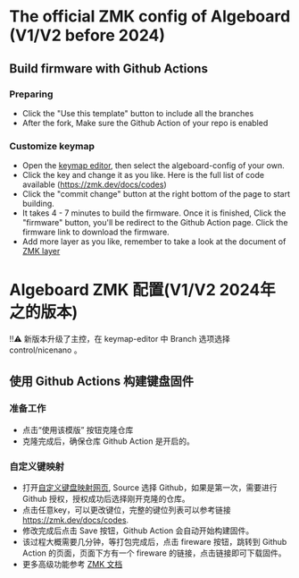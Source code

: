# The official ZMK config of Algeboard (V1/V2 before 2024)


## Build firmware with Github Actions

### Preparing

- Click the "Use this template" button to include all the branches
- After the fork, Make sure the Github Action of your repo is enabled

### Customize keymap

- Open the [keymap editor](https://nickcoutsos.github.io/keymap-editor/), then select the algeboard-config of your own.
- Click the key and change it as you like. Here is the full list of code available (https://zmk.dev/docs/codes)
- Click the "commit change" button at the right bottom of the page to start building. 
- It takes 4 - 7 minutes to build the firmware. Once it is finished, Click the "firmware" button, you'll be redirect to the Github Action page. Click the firmware link to download the firmware.
- Add more layer as you like, remember to take a look at the document of [ZMK layer](https://zmk.dev/docs/behaviors/layers)

# Algeboard ZMK 配置(V1/V2 2024年之的版本)

!!⚠️ 新版本升级了主控，在 keymap-editor 中 Branch 选项选择 control/nicenano 。

## 使用 Github Actions 构建键盘固件

### 准备工作

- 点击“使用该模版” 按钮克隆仓库
- 克隆完成后，确保仓库 Github Action 是开启的。

### 自定义键映射

- 打开[自定义键盘映射网页](https://nickcoutsos.github.io/keymap-editor/), Source 选择 Github，如果是第一次，需要进行 Github 授权，授权成功后选择刚开克隆的仓库。
- 点击任意key，可以更改键位，完整的键位列表可以参考链接 https://zmk.dev/docs/codes. 
- 修改完成后点击 Save 按钮，Github Action 会自动开始构建固件。
- 该过程大概需要几分钟，等打包完成后，点击 fireware 按钮，跳转到 Github Action 的页面，页面下方有一个 fireware 的链接，点击链接即可下载固件。
- 更多高级功能参考 [ZMK 文档](https://zmk.dev/docs/behaviors/layers)

